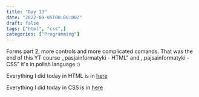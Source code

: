 ```yaml
---
title: "Day 13"
date: "2022-09-05T00:00:00Z"
draft: false
tags: ["html", "css",]
categories: ["Programming"]
---
```


Forms part 2, more controls and more complicated comands. That was the end of this YT course ,,pasjainformatyki - HTML" and ,,pajsainformatyki - CSS" it's in polish language :)

Everything I did today in HTML is in [here](https://github.com/Szymonbaczek/quickstart/blob/main/content/study-files/013html.html "some html")

Everything I did today in CSS is in [here](https://github.com/Szymonbaczek/quickstart/blob/main/content/study-files/013css.css "some css")